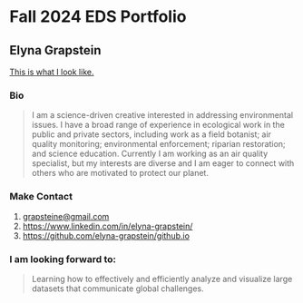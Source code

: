 # Fall 2024 EDS Portfolio
## Elyna Grapstein
[This is what I look like.](https://photo.isu.pub/elynagrapstein/photo_large.jpg)

### Bio
> I am a science-driven creative interested in addressing environmental issues. I have a broad range of experience in ecological work in the public and private sectors, including work as a field botanist; air quality monitoring; environmental enforcement; riparian restoration; and science education. Currently I am working as an air quality specialist, but my interests are diverse and I am eager to connect with others who are motivated to protect our planet.

### Make Contact
1. grapsteine@gmail.com
2. https://www.linkedin.com/in/elyna-grapstein/
3. https://github.com/elyna-grapstein/github.io

### I am looking forward to:
> Learning how to effectively and efficiently analyze and visualize large datasets that communicate global challenges.
